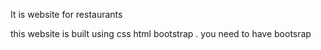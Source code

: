 It is website for restaurants

this website is  built using css html bootstrap . you need to have bootsrap 
